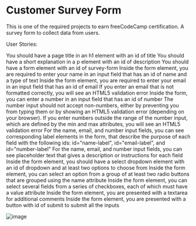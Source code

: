 # Customer Survey Form

This is one of the required projects to earn freeCodeCamp certification.
A survey form to collect data from users.

User Stories:

You should have a page title in an h1 element with an id of title
You should have a short explanation in a p element with an id of description
You should have a form element with an id of survey-form
Inside the form element, you are required to enter your name in an input field that has an id of name and a type of text
Inside the form element, you are required to enter your email in an input field that has an id of email
If you enter an email that is not formatted correctly, you will see an HTML5 validation error
Inside the form, you can enter a number in an input field that has an id of number
The number input should not accept non-numbers, either by preventing you from typing them or by showing an HTML5 validation error (depending on your browser).
If you enter numbers outside the range of the number input, which are defined by the min and max attributes, you will see an HTML5 validation error
For the name, email, and number input fields, you can see corresponding label elements in the form, that describe the purpose of each field with the following ids: id="name-label", id="email-label", and id="number-label"
For the name, email, and number input fields, you can see placeholder text that gives a description or instructions for each field
Inside the form element, you should have a select dropdown element with an id of dropdown and at least two options to choose from
Inside the form element, you can select an option from a group of at least two radio buttons that are grouped using the name attribute
Inside the form element, you can select several fields from a series of checkboxes, each of which must have a value attribute
Inside the form element, you are presented with a textarea for additional comments
Inside the form element, you are presented with a button with id of submit to submit all the inputs

![image](https://github.com/DVA09/survey_form/assets/112496696/63a34c5a-7170-44c0-9d2e-df40db1dc3f9)
